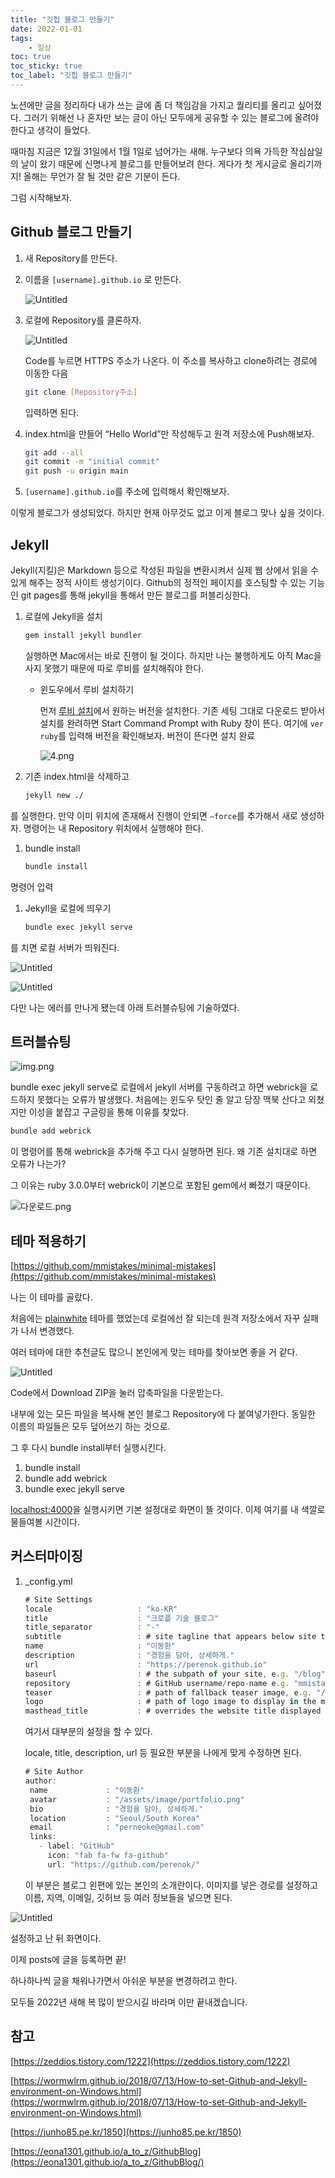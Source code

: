 ```yaml
---
title: "깃헙 블로그 만들기"
date: 2022-01-01
tags:
    - 일상
toc: true
toc_sticky: true
toc_label: "깃헙 블로그 만들기"
---
```


노션에만 글을 정리하다 내가 쓰는 글에 좀 더 책임감을 가지고 퀄리티를 올리고 싶어졌다.
그러기 위해선 나 혼자만 보는 글이 아닌 모두에게 공유할 수 있는 블로그에 올려야 한다고 생각이 들었다.

때마침 지금은 12월 31일에서 1월 1일로 넘어가는 새해.
누구보다 의욕 가득한 작심삼일의 날이 왔기 때문에 신명나게 블로그를 만들어보려 한다.
게다가 첫 게시글로 올리기까지! 올해는 무언가 잘 될 것만 같은 기분이 든다.

그럼 시작해보자.

## Github 블로그 만들기

1. 새 Repository를 만든다.
2. 이름을 `[username].github.io` 로 만든다.
    
    ![Untitled](/assets/image/makeblog/makeblog1.png)
    
3. 로컬에 Repository를 클론하자.
    
    ![Untitled](/assets/image/makeblog/makeblog2.png)
    
    Code를 누르면 HTTPS 주소가 나온다. 이 주소를 복사하고 clone하려는 경로에 이동한 다음
    
    ```bash
    git clone [Repository주소]
    ```
    
    입력하면 된다.
    
4. index.html을 만들어 “Hello World”만 작성해두고 원격 저장소에 Push해보자.
    
    ```bash
    git add --all
    git commit -m "initial commit" 
    git push -u origin main
    ```
    
5. `[username].github.io`를 주소에 입력해서 확인해보자.

이렇게 블로그가 생성되었다. 하지만 현재 아무것도 없고 이게 블로그 맞나 싶을 것이다.

## Jekyll

Jekyll(지킬)은 Markdown 등으로 작성된 파일을 변환시켜서 실제 웹 상에서 읽을 수 있게 해주는 정적 사이트 생성기이다.  Github의 정적인 페이지를 호스팅할 수 있는 기능인 git pages를 통해 jekyll을 통해서 만든 블로그를 퍼블리싱한다.

1. 로컬에 Jekyll을 설치
    
    ```bash
    gem install jekyll bundler
    ```
    
    실행하면 Mac에서는 바로 진행이 될 것이다. 하지만 나는 불행하게도 아직 Mac을 사지 못했기 때문에 따로 루비를 설치해줘야 한다.
    
    - 윈도우에서 루비 설치하기
        
        먼저 [루비 설치](https://rubyinstaller.org/downloads/)에서 원하는 버전을 설치한다. 기존 세팅 그대로 다운로드 받아서 설치를 완려하면 Start Command Prompt with Ruby 창이 뜬다. 여기에 `ver ruby`를 입력해 버전을 확인해보자. 버전이 뜬다면 설치 완료
        
        ![4.png](/assets/image/makeblog/makeblog3.png)
        
2. 기존 index.html을 삭제하고 
    
    ```bash
    jekyll new ./
    ```
    

를 실행한다. 만약 이미 위치에 존재해서 진행이 안되면 `—force`를 추가해서 새로 생성하자. 명령어는 내 Repository 위치에서 실행해야 한다.

1. bundle install
    
    ```bash
    bundle install
    ```
    

명령어 입력

1. Jekyll을 로컬에 띄우기
    
    ```bash
    bundle exec jekyll serve
    ```
    

를 치면 로컬 서버가 띄워진다.

![Untitled](/assets/image/makeblog/makeblog4.png)

![Untitled](/assets/image/makeblog/makeblog5.png)

다만 나는 에러를 만나게 됐는데 아래 트러블슈팅에 기술하였다.

## 트러블슈팅

![img.png](/assets/image/makeblog/makeblog6.png)

bundle exec jekyll serve로 로컬에서 jekyll 서버를 구동하려고 하면 webrick을 로드하지 못했다는 오류가 발생했다.
처음에는 윈도우 탓인 줄 알고 당장 맥북 산다고 외쳤지만 이성을 붙잡고 구글링을 통해 이유를 찾았다. 

```bash
bundle add webrick
```

이 명령어를 통해 webrick을 추가해 주고 다시 실행하면 된다. 왜 기존 설치대로 하면 오류가 나는가?

그 이유는 ruby 3.0.0부터 webrick이 기본으로 포함된 gem에서 빠졌기 때문이다.

![다운로드.png](/assets/image/makeblog/makeblog7.png)

## 테마 적용하기

[https://github.com/mmistakes/minimal-mistakes](https://github.com/mmistakes/minimal-mistakes)

나는 이 테마를 골랐다.

처음에는 [plainwhite](https://github.com/samarsault/plainwhite-jekyll) 테마를 했었는데 로컬에선 잘 되는데 원격 저장소에서 자꾸 실패가 나서 변경했다.

여러 테마에 대한 추천글도 많으니 본인에게 맞는 테마를 찾아보면 좋을 거 같다.

![Untitled](/assets/image/makeblog/makeblog8.png)

Code에서 Download ZIP을 눌러 압축파일을 다운받는다.

내부에 있는 모든 파일을 복사해 본인 블로그 Repository에 다 붙여넣기한다. 동일한 이름의 파일들은 모두 덮어쓰기 하는 것으로.

그 후 다시 bundle install부터 실행시킨다.

1. bundle install
2. bundle add webrick
3. bundle exec jekyll serve

[localhost:4000](http://localhost:4000)을 실행시키면 기본 설정대로 화면이 뜰 것이다. 이제 여기를 내 색깔로 물들여볼 시간이다.

## 커스터마이징

1. _config.yml
    ```javascript
   # Site Settings
   locale                   : "ko-KR"
   title                    : "크로플 기술 블로그"
   title_separator          : "-"
   subtitle                 : # site tagline that appears below site title in masthead
   name                     : "이동환"
   description              : "경험을 담아, 상세하게."
   url                      : "https://perenok.github.io"
   baseurl                  : # the subpath of your site, e.g. "/blog"
   repository               : # GitHub username/repo-name e.g. "mmistakes/minimal-mistakes"
   teaser                   : # path of fallback teaser image, e.g. "/assets/images/500x300.png"
   logo                     : # path of logo image to display in the masthead, e.g. "/assets/images/88x88.png"
   masthead_title           : # overrides the website title displayed in the masthead, use " " for no title
   ```
    여기서 대부분의 설정을 할 수 있다.
    
    locale, title, description, url 등 필요한 부분을 나에게 맞게 수정하면 된다.
    
    ```javascript
   # Site Author
   author:
     name             : "이동환"
     avatar           : "/assets/image/portfolio.png"
     bio              : "경험을 담아, 상세하게."
     location         : "Seoul/South Korea"
     email            : "perneoke@gmail.com"
     links:
       - label: "GitHub"
         icon: "fab fa-fw fa-github"
         url: "https://github.com/perenok/"
    ```
    
    이 부분은 블로그 왼편에 있는 본인의 소개란이다. 이미지를 넣은 경로를 설정하고 이름, 지역, 이메일, 깃허브 등 여러 정보들을 넣으면 된다.    
    

![Untitled](/assets/image/makeblog/makeblog9.png)

설정하고 난 뒤 화면이다.

이제 posts에 글을 등록하면 끝!

하나하나씩 글을 채워나가면서 아쉬운 부분을 변경하려고 한다.

모두들 2022년 새해 복 많이 받으시길 바라며 이만 끝내겠습니다.

## 참고

[https://zeddios.tistory.com/1222](https://zeddios.tistory.com/1222)

[https://wormwlrm.github.io/2018/07/13/How-to-set-Github-and-Jekyll-environment-on-Windows.html](https://wormwlrm.github.io/2018/07/13/How-to-set-Github-and-Jekyll-environment-on-Windows.html)

[https://junho85.pe.kr/1850](https://junho85.pe.kr/1850)

[https://eona1301.github.io/a_to_z/GithubBlog](https://eona1301.github.io/a_to_z/GithubBlog/)